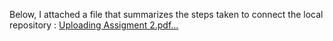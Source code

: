 Below, I attached a file that summarizes the steps taken to connect the local repository : [Uploading Assigment 2.pdf…]()

